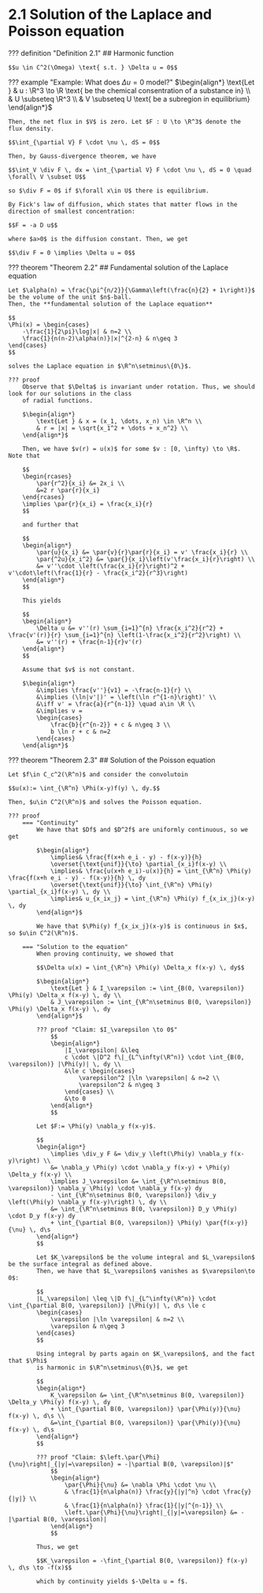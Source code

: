 # 2.1 Solution of the Laplace and Poisson equation

??? definition "Definition 2.1"
    ## Harmonic function

    $$u \in C^2(\Omega) \text{ s.t. } \Delta u = 0$$

??? example "Example: What does $\Delta u = 0$ model?"
    $\begin{align*}
        \text{Let } & u : \R^3 \to \R \text{ be the chemical consentration of a substance in} \\
        & U \subseteq \R^3 \\
        & V \subseteq U \text{ be a subregion in equilibrium}
    \end{align*}$

    Then, the net flux in $V$ is zero. Let $F : U \to \R^3$ denote the flux density.

    $$\int_{\partial V} F \cdot \nu \, dS = 0$$

    Then, by Gauss-divergence theorem, we have

    $$\int_V \div F \, dx = \int_{\partial V} F \cdot \nu \, dS = 0 \quad \forall\ V \subset U$$

    so $\div F = 0$ if $\forall x\in U$ there is equilibrium.

    By Fick's law of diffusion, which states that matter flows in the direction of smallest concentration:

    $$F = -a D u$$

    where $a>0$ is the diffusion constant. Then, we get

    $$\div F = 0 \implies \Delta u = 0$$


??? theorem "Theorem 2.2"
    ## Fundamental solution of the Laplace equation <a id="t22"></a>

    Let $\alpha(n) = \frac{\pi^{n/2}}{\Gamma\left(\frac{n}{2} + 1\right)}$ be the volume of the unit $n$-ball.
    Then, the **fundamental solution of the Laplace equation**

    $$
    \Phi(x) = \begin{cases}
        -\frac{1}{2\pi}\log|x| & n=2 \\
        \frac{1}{n(n-2)\alpha(n)}|x|^{2-n} & n\geq 3
    \end{cases}
    $$

    solves the Laplace equation in $\R^n\setminus\{0\}$.

    ??? proof
        Observe that $\Delta$ is invariant under rotation. Thus, we should look for our solutions in the class
        of radial functions.

        $\begin{align*}
            \text{Let } & x = (x_1, \dots, x_n) \in \R^n \\
            & r = |x| = \sqrt{x_1^2 + \dots + x_n^2} \\
        \end{align*}$

        Then, we have $v(r) = u(x)$ for some $v : [0, \infty) \to \R$. Note that

        $$
        \begin{rcases}
            \par{r^2}{x_i} &= 2x_i \\
            &=2 r \par{r}{x_i}
        \end{rcases}
        \implies \par{r}{x_i} = \frac{x_i}{r}
        $$

        and further that

        $$
        \begin{align*}
            \par{u}{x_i} &= \par{v}{r}\par{r}{x_i} = v' \frac{x_i}{r} \\
            \par{^2u}{x_i^2} &= \par{}{x_i}\left(v'\frac{x_i}{r}\right) \\
            &= v''\cdot \left(\frac{x_i}{r}\right)^2 + v'\cdot\left(\frac{1}{r} - \frac{x_i^2}{r^3}\right)
        \end{align*}
        $$

        This yields

        $$
        \begin{align*}
            \Delta u &= v''(r) \sum_{i=1}^{n} \frac{x_i^2}{r^2} + \frac{v'(r)}{r} \sum_{i=1}^{n} \left(1-\frac{x_i^2}{r^2}\right) \\
            &= v''(r) + \frac{n-1}{r}v'(r)
        \end{align*}
        $$

        Assume that $v$ is not constant.

        $\begin{align*}
            &\implies \frac{v''}{v1} = -\frac{n-1}{r} \\
            &\implies (\ln|v'|)' = \left(\ln r^{1-n}\right)' \\
            &\iff v' = \frac{a}{r^{n-1}} \quad a\in \R \\
            &\implies v =
            \begin{cases}
                \frac{b}{r^{n-2}} + c & n\geq 3 \\
                b \ln r + c & n=2
            \end{cases}
        \end{align*}$


??? theorem "Theorem 2.3"
    ## Solution of the Poisson equation <a id="t23"></a>

    Let $f\in C_c^2(\R^n)$ and consider the convolutoin

    $$u(x):= \int_{\R^n} \Phi(x-y)f(y) \, dy.$$
    
    Then, $u\in C^2(\R^n)$ and solves the Poisson equation.

    ??? proof
        === "Continuity"
            We have that $Df$ and $D^2f$ are uniformly continuous, so we get

            $\begin{align*}
                \implies& \frac{f(x+h e_i - y) - f(x-y)}{h}
                \overset{\text{unif}}{\to} \partial_{x_i}f(x-y) \\
                \implies& \frac{u(x+h e_i)-u(x)}{h} = \int_{\R^n} \Phi(y) \frac{f(x+h e_i - y) - f(x-y)}{h} \, dy
                \overset{\text{unif}}{\to} \int_{\R^n} \Phi(y) \partial_{x_i}f(x-y) \, dy \\
                \implies& u_{x_ix_j} = \int_{\R^n} \Phi(y) f_{x_ix_j}(x-y) \, dy 
            \end{align*}$

            We have that $\Phi(y) f_{x_ix_j}(x-y)$ is continuous in $x$, so $u\in C^2(\R^n)$.

        === "Solution to the equation"
            When proving continuity, we showed that

            $$\Delta u(x) = \int_{\R^n} \Phi(y) \Delta_x f(x-y) \, dy$$

            $\begin{align*}
                \text{Let } & I_\varepsilon := \int_{B(0, \varepsilon)} \Phi(y) \Delta_x f(x-y) \, dy \\
                & J_\varepsilon := \int_{\R^n\setminus B(0, \varepsilon)} \Phi(y) \Delta_x f(x-y) \, dy
            \end{align*}$

            ??? proof "Claim: $I_\varepsilon \to 0$"
                $$
                \begin{align*}
                    |I_\varepsilon| &\leq
                    c \cdot \|D^2 f\|_{L^\infty(\R^n)} \cdot \int_{B(0, \varepsilon)} |\Phi(y)| \, dy \\
                    &\le c \begin{cases}
                        \varepsilon^2 |\ln \varepsilon| & n=2 \\
                        \varepsilon^2 & n\geq 3
                    \end{cases} \\
                    &\to 0
                \end{align*}
                $$
                
            Let $F:= \Phi(y) \nabla_y f(x-y)$.

            $$
            \begin{align*}
                \implies \div_y F &= \div_y \left(\Phi(y) \nabla_y f(x-y)\right) \\
                &= \nabla_y \Phi(y) \cdot \nabla_y f(x-y) + \Phi(y) \Delta_y f(x-y) \\
                \implies J_\varepsilon &= \int_{\R^n\setminus B(0, \varepsilon)} \nabla_y \Phi(y) \cdot \nabla_y f(x-y) dy
                - \int_{\R^n\setminus B(0, \varepsilon)} \div_y \left(\Phi(y) \nabla_y f(x-y)\right) \, dy \\
                &= \int_{\R^n\setminus B(0, \varepsilon)} D_y \Phi(y) \cdot D_y f(x-y) dy
                + \int_{\partial B(0, \varepsilon)} \Phi(y) \par{f(x-y)}{\nu} \, d\s
            \end{align*}
            $$

            Let $K_\varepsilon$ be the volume integral and $L_\varepsilon$ be the surface integral as defined above.
            Then, we have that $L_\varepsilon$ vanishes as $\varepsilon\to 0$:

            $$
            |L_\varepsilon| \leq \|D f\|_{L^\infty(\R^n)} \cdot \int_{\partial B(0, \varepsilon)} |\Phi(y)| \, d\s \le c
            \begin{cases}
                \varepsilon |\ln \varepsilon| & n=2 \\
                \varepsilon & n\geq 3
            \end{cases}
            $$

            Using integral by parts again on $K_\varepsilon$, and the fact that $\Phi$
            is harmonic in $\R^n\setminus\{0\}$, we get

            $$
            \begin{align*}
                K_\varepsilon &= \int_{\R^n\setminus B(0, \varepsilon)} \Delta_y \Phi(y) f(x-y) \, dy
                + \int_{\partial B(0, \varepsilon)} \par{\Phi(y)}{\nu} f(x-y) \, d\s \\
                &=\int_{\partial B(0, \varepsilon)} \par{\Phi(y)}{\nu} f(x-y) \, d\s
            \end{align*}
            $$

            ??? proof "Claim: $\left.\par{\Phi}{\nu}\right|_{|y|=\varepsilon} = -|\partial B(0, \varepsilon)|$"
                $$
                \begin{align*}
                    \par{\Phi}{\nu} &= \nabla \Phi \cdot \nu \\
                    & \frac{1}{n\alpha(n)} \frac{y}{|y|^n} \cdot \frac{y}{|y|} \\
                    & \frac{1}{n\alpha(n)} \frac{1}{|y|^{n-1}} \\
                    \left.\par{\Phi}{\nu}\right|_{|y|=\varepsilon} &= -|\partial B(0, \varepsilon)|
                \end{align*}
                $$

            Thus, we get

            $$K_\varepsilon = -\fint_{\partial B(0, \varepsilon)} f(x-y) \, d\s \to -f(x)$$

            which by continuity yields $-\Delta u = f$. 

            